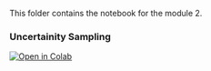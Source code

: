 This folder contains the notebook for the module 2.

### Uncertainity Sampling

[![Open in Colab](https://colab.research.google.com/assets/colab-badge.svg)](https://colab.research.google.com/github/manaranjanp/IIMBClasses/blob/main/module2/Uncertainty_Sampling.ipynb)


